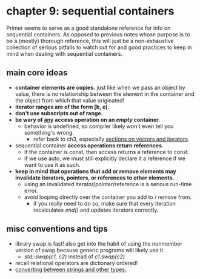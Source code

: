 # chapter 9: sequential containers

Primer seems to serve as a good standalone reference for info on sequential containers. As opposed to previous notes whose purpose is to be a (mostly) thorough reference, this will just be a non-exhaustive collection of serious pitfalls to watch out for and good practices to keep in mind when dealing with sequential containers.

## main core ideas

- **container elements are copies.** just like when we pass an object by value, there is no relationship between the element in the container and the object from which that value originated!
- **iterator ranges are of the form [b, e).**
- **don't use subscripts out of range.**
- **be wary of <ins>any</ins> access operation on an *empty* container.**
	- behavior is undefined, so compiler likely won't even tell you something's wrong.
		- refer back to ch3, especially [sections on vectors and iterators](https://github.com/tedklin/pseudoblog/blob/master/cpp_notebook/primer/ch-03.md#library-vector-type-33).
- sequential container **access operations return references**.
	- if the container is const, then access returns a reference to const.
	- if we use auto, we must still explicitly declare it a reference if we want to use it as such.
- **keep in mind that operations that add or remove elements may invalidate iterators, pointers, or references to other elements.**
	- using an invalidated iterator/pointer/reference is a serious run-time error.
	- avoid looping directly over the container you add to / remove from.
		- if you really need to do so, make sure that every iteration recalculates *end()* and updates iterators correctly.


## misc conventions and tips

- library swap is fast! also get into the habit of using the nonmember version of swap because generic programs will likely use it. 
	- *std::swap(c1, c2)* instead of *c1.swap(c2)*
- recall relational operators are dictionary ordered!
- [converting between strings and other types.](https://en.cppreference.com/w/cpp/string/basic_string/stol)